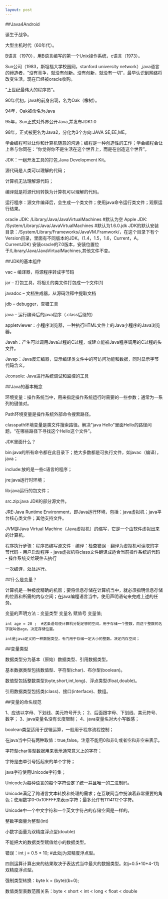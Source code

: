 ```yaml
---
layout: post
---
```


##Java4Android


诞生于战争。

大型主机时代（60年代）。

B语言（1970），用B语言编写的第一个Unix操作系统，c语言（1973）。

Sun公司（1983，斯坦福大学校园网，stanford university network）,java语言的缔造者，“没有竞争，就没有创新。没有创新，就没有一切”，最早认识到网络将改变生活，现在已经被oracle收购。
    
“上世纪最伟大的程序员”。

90年代初，java的前身出现，名为Oak（橡树）。

94年，Oak被命名为Java

95年，Sun正式对外界公开Java,并发布JDK1.0

98年，正式被更名为Java2，分化为3个方向:JAVA SE,EE,ME。

学会编程可以让你和计算机随意的沟通；编程是一种创造性的工作；学会编程会让上帝与你同在：“你觉得你不是生活在这个世界上，而是在创造这个世界”。

JDK：一组开发工具的打包,Java Development Kit。

源代码是人类可以理解的代码；

计算机无法理解源代码；

编译就是将源代码转换为计算机可以理解的代码。

运行程序：源文件编译后，会生成一个类文件；使用java命令运行类文件；观察运行结果。

oracle JDK:  /Library/Java/JavaVirtualMachines   #默认为空
Apple JDK:  /System/Library/Java/JavaVirtualMachines   #默认为1.6.0.jdk
JDK的默认安装目录：/System/Library/Frameworks/JavaVM.Framwork/，在这个目录下有个Version目录，里面有不同版本的JDK。(1.4，1.5，1.6，Current，A，CurrentJDK)
安装oracle的7.0版本，安装位置位于/Library/Java/JavaVirtualMachines,其他文件不变。

##JDK的基本组件

vac – 编译器，将源程序转成字节码

jar – 打包工具，将相关的类文件打包成一个文件[1]

javadoc – 文档生成器，从源码注释中提取文档

jdb – debugger，查错工具

java – 运行编译后的java程序（.class后缀的）

appletviewer：小程序浏览器，一种执行HTML文件上的Java小程序的Java浏览器。

Javah：产生可以调用Java过程的C过程，或建立能被Java程序调用的C过程的头文件。

Javap：Java反汇编器，显示编译类文件中的可访问功能和数据，同时显示字节代码含义。

Jconsole: Java进行系统调试和监控的工具


##Java的基本概念

环境变量：操作系统当中，用来指定操作系统运行时需要的一些参数；通常为一系列的键值对。

Path环境变量是操作系统外部命令搜索路径。

classpath环境变量是类文件搜索路径。解决"java Hello"里面Hello的路径问题，“在哪些路径下寻找这个Hello这个文件”。

JDK里面什么？

bin:java的所有命令都在此目录下；绝大多数都是可执行文件，如javac（编译），java；

include:放的是一些c语言的程序；

jre:java运行时环境；

lib:java运行的包文件；

src.zip:java JDK的部分源文件。

JRE:Java Runtime Environment，即Java运行环境，包括：java虚拟机；java平台核心类文件；其他支持文件。

JVM是Java Virtual Machine（Java虚拟机）的缩写，它是一个由软件虚拟出来的计算机。

程序执行步骤：程序员编写源文件 - 编译：检查错误 - 翻译为虚拟机可读取的字节代码 - 用户启动程序 - java虚拟机将class文件翻译成适合当前操作系统的代码 - 操作系统交给硬件去执行

一次编译，处处运行。

##什么是变量？

计算机是一种极度精确的机器；要将信息存储在计算机当中，就必须指明信息存储的位置和所需的内存空间；在java编程语言当中，使用声明语句来完成上述的任务。

变量的声明方法：变量类型 变量名 赋值号 变量值;
    
    int age = 20 ;  #这条语句使计算机分配足够的空间，用于存储一个整数，而这个整数的名字就叫做age。决定存储位置。
    
    int是java定义的一种数据类型，专门用于存储一定大小的整数。决定内存空间；

##变量类型

数据类型分为基本（原始）数据类型、引用数据类型。

基本数据类型包括数值型、字符型(char)、布尔型(boolean)。

数值型包括整数类型(byte,short,int,long)、浮点类型(float,double)。

引用数据类型包括类(class)、接口(interface)、数组。

##变量的命名规范

1、应该以字母、下划线、美元符号开头；
2、后面跟字母、下划线、美元符号、数字；
3、java变量名没有长度限制；
4、java变量名对大小写敏感；

boolean类型适用于逻辑运算，一般用于程序流程控制；

在java当中只有两种取值：true,false。注意不能用0和非0,或者空和非空来表示。

字符型char类型数据用来表示通常意义上的字符；

字符是由单引号括起来的单个字符；

java字符使用Unicode字符集；

Unicode为每种语言的每个字符设定了统一并且唯一的二进制码。

Unicode满足了跨语言文本转换和处理的需求；在互联网当中扮演着非常重要的角色；使用数字0-0x10FFFF来表示字符；最多允许有1114112个字符。

Unicode中一个中文字符和一个英文字符占的存储空间是一样的。

整数字面量为整型(int)

小数字面量为双精度浮点型(double)

不能把大的数据类型赋值给小的数据类型。

错误：int j = 0.5 * 10; #此处j为双精度浮点型。

四则运算计算出来的结果取决于表达式当中最大的数据类型。如j=0.5*10+4-1为双精度浮点型。

强制类型转换：byte k = (byte)(b+0);

数值类型表数范围关系：byte < short < int < long < float < double










































































